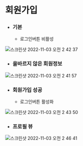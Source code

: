 # 회원가입
- ### 기본
  - 로그인버튼 비활성

![스크린샷 2022-11-03 오전 2 42 37](https://user-images.githubusercontent.com/44957712/199562738-fc993311-9dab-418f-a809-db32858443cc.png)

- ### 올바르지 않은 회원정보
![스크린샷 2022-11-03 오전 2 41 57](https://user-images.githubusercontent.com/44957712/199562599-7f0c7360-85c4-47a0-ab7a-40aab798fed6.png)

- ### 회원가입 성공
  - 로그인버튼 활성화
  
![스크린샷 2022-11-03 오전 2 43 50](https://user-images.githubusercontent.com/44957712/199562984-124dc42e-fcaf-4203-a0fe-dd8491405edb.png)

- ### 프로필 뷰
![스크린샷 2022-11-03 오전 2 46 41](https://user-images.githubusercontent.com/44957712/199563516-ab1f9c2a-141f-4a0e-aa0d-8069a58327b1.png)
